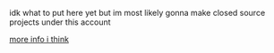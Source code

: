 idk what to put here yet but im most likely gonna make closed source projects under this account

[more info i think](https://guns.lol/glacierskiez)
